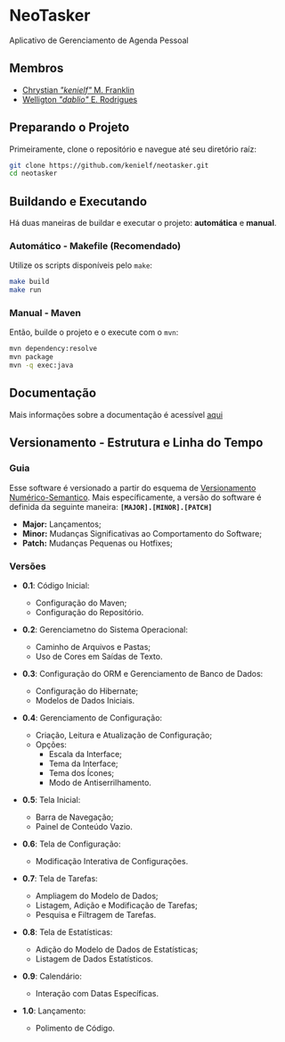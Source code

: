 # NeoTasker
Aplicativo de Gerenciamento de Agenda Pessoal
<!--- Inserir uma logo aqui, caso seja criada --->

## Membros
 - [Chrystian *"kenielf"* M. Franklin](https://github.com/kenielf/test)
 - [Welligton *"dablio"* E. Rodrigues](https://github.com/Dablio-0)

## Preparando o Projeto
Primeiramente, clone o repositório e navegue até seu diretório raíz:
```bash
git clone https://github.com/kenielf/neotasker.git
cd neotasker
```

## Buildando e Executando
Há duas maneiras de buildar e executar o projeto: **automática** e **manual**.

### Automático - Makefile (Recomendado)
Utilize os scripts disponíveis pelo `make`:
```bash
make build
make run
```

### Manual - Maven
Então, builde o projeto e o execute com o `mvn`:
```bash
mvn dependency:resolve
mvn package
mvn -q exec:java
```

## Documentação
Mais informações sobre a documentação é acessível [aqui](/docs)

## Versionamento - Estrutura e Linha do Tempo
### Guia
Esse software é versionado a partir do esquema de [Versionamento Numérico-Semantico](https://en.wikipedia.org/wiki/Software_versioning#Semantic_versioning). Mais específicamente, a versão do software é definida da seguinte maneira:
**`[MAJOR].[MINOR].[PATCH]`**
 - **Major:** Lançamentos;
 - **Minor:** Mudanças Significativas ao Comportamento do Software;
 - **Patch:** Mudanças Pequenas ou Hotfixes;

### Versões
 - **0.1**: Código Inicial:
   - Configuração do Maven;
   - Configuração do Repositório.

 - **0.2**: Gerenciametno do Sistema Operacional:
   - Caminho de Arquivos e Pastas;
   - Uso de Cores em Saídas de Texto.

 - **0.3**: Configuração do ORM e Gerenciamento de Banco de Dados:
   - Configuração do Hibernate;
   - Modelos de Dados Iniciais.

 - **0.4**: Gerenciamento de Configuração:
   - Criação, Leitura e Atualização de Configuração;
   - Opções:
     - Escala da Interface;
     - Tema da Interface;
     - Tema dos Ícones;
     - Modo de Antiserrilhamento.

 - **0.5**: Tela Inicial:
   - Barra de Navegação;
   - Painel de Conteúdo Vazio.

 - **0.6**: Tela de Configuração:
   - Modificação Interativa de Configurações.

 - **0.7**: Tela de Tarefas:
   - Ampliagem do Modelo de Dados;
   - Listagem, Adição e Modificação de Tarefas;
   - Pesquisa e Filtragem de Tarefas.

 - **0.8**: Tela de Estatísticas:
   - Adição do Modelo de Dados de Estatísticas;
   - Listagem de Dados Estatísticos.

 - **0.9**: Calendário:
   - Interação com Datas Específicas.

 - **1.0**: Lançamento:
   - Polimento de Código.

